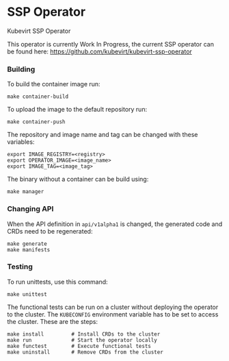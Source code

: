 # SSP Operator
Kubevirt SSP Operator

This operator is currently Work In Progress, the current SSP operator can be found here: https://github.com/kubevirt/kubevirt-ssp-operator

### Building
To build the container image run:
```shell
make container-build
```

To upload the image to the default repository run:
```shell
make container-push
```

The repository and image name and tag can be changed 
with these variables:
```shell
export IMAGE_REGISTRY=<registry>
export OPERATOR_IMAGE=<image_name>
export IMAGE_TAG=<image_tag>
```

The binary without a container can be build using:
```shell
make manager
```

### Changing API
When the API definition in `api/v1alpha1` is changed,
the generated code and CRDs need to be regenerated:
```shell
make generate
make manifests
```

### Testing
To run unittests, use this command:
```shell
make unittest
```

The functional tests can be run on a cluster
without deploying the operator to the cluster. The `KUBECONFIG`
environment variable has to be set to access the cluster.
These are the steps:
```shell
make install         # Install CRDs to the cluster
make run             # Start the operator locally
make functest        # Execute functional tests
make uninstall       # Remove CRDs from the cluster
```